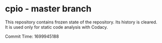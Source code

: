 # cpio - master branch

This repository contains frozen state of the repository.
Its history is cleared. It is used only for static code
analysis with Codacy.

Commit Time: 1699945188